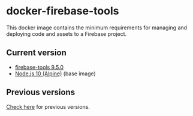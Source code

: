 # docker-firebase-tools

This docker image contains the minimum requirements for managing and deploying code and assets to a Firebase project.

## Current version

- [firebase-tools 9.5.0](https://github.com/firebase/firebase-tools/releases/tag/v9.5.0)
- [Node.js 10 (Alpine)](https://github.com/mhart/alpine-node/releases/tag/10) (base image)

## Previous versions

[Check here](https://github.com/quintoandar/docker-firebase-tools/releases) for previous versions.
